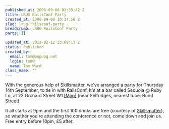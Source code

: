 ```yaml
--- 
published_at: 2006-09-08 03:39:42 Z
title: LRUG RailsConf Party
created_at: 2006-09-08 10:34:58 Z
slug: lrug-railsconf-party
breadcrumb: LRUG RailsConf Party
parts: []

updated_at: 2013-02-12 23:09:13 Z
status: Published
created_by: 
  email: tom@popdog.net
  login: tomw
  name: Tom Ward
class_name: ""
---
```


With the generous help of [Skillsmatter](http://skillsmatter.com), we've arranged a party for Thursday 14th September, to tie in with RailsConf.  It's at a bar called Sequoia @ Ruby Lo, at 23 Orchard Street W1 [[Map]](http://maps.google.co.uk/maps?f=q&hl=en&q=Orchard+Street,+Westminster,+Greater+London,+W1&ie=UTF8&z=15&ll=51.515072,-0.154281&spn=0.018721,0.042958&om=1&iwloc=A) (near Selfridges, nearest tube: Bond Street).  

It all starts at 9pm and the first 100 drinks are free (courtesy of [Skillsmatter](http://skillsmatter.com)), so whether you're attending the conference or not, come down and join us.  Free entry before 10pm, &pound;5 after.

